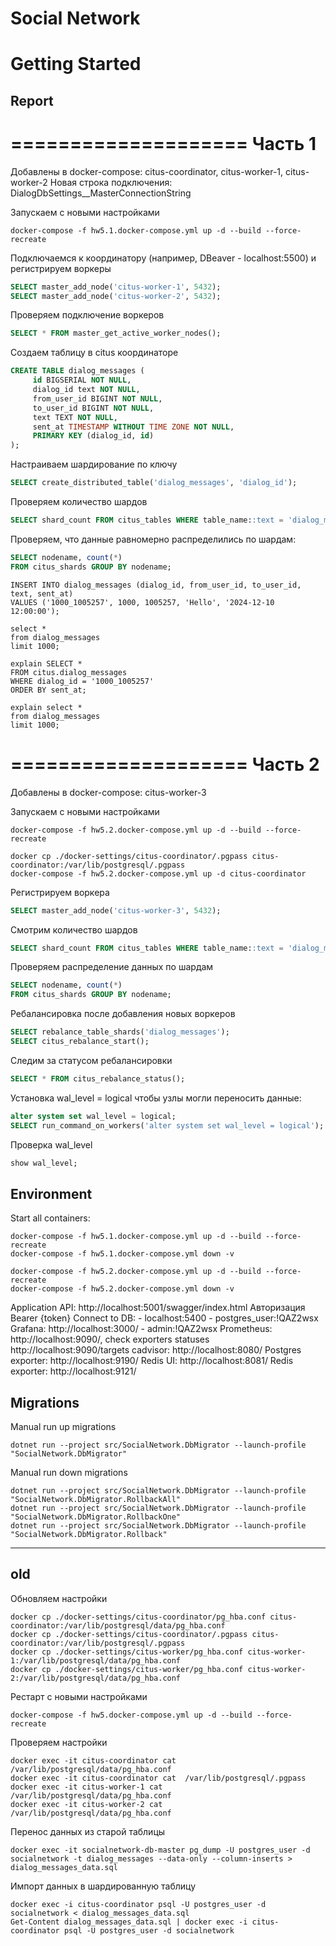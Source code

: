 Social Network 
============

# Getting Started

## Report

====================
Часть 1
====================

Добавлены в docker-compose: citus-coordinator, citus-worker-1, citus-worker-2
Новая строка подключения: DialogDbSettings__MasterConnectionString 

Запускаем с новыми настройками
```shell
docker-compose -f hw5.1.docker-compose.yml up -d --build --force-recreate
```

Подключаемся к координатору (например, DBeaver - localhost:5500) и регистрируем воркеры
```sql
SELECT master_add_node('citus-worker-1', 5432);
SELECT master_add_node('citus-worker-2', 5432);
```

Проверяем подключение воркеров
```sql
SELECT * FROM master_get_active_worker_nodes();
```

Создаем таблицу в citus координаторе
```sql
CREATE TABLE dialog_messages (
     id BIGSERIAL NOT NULL,
     dialog_id text NOT NULL,
     from_user_id BIGINT NOT NULL,
     to_user_id BIGINT NOT NULL,
     text TEXT NOT NULL,
     sent_at TIMESTAMP WITHOUT TIME ZONE NOT NULL,
     PRIMARY KEY (dialog_id, id)
);
```

Настраиваем шардирование по ключу
```sql
SELECT create_distributed_table('dialog_messages', 'dialog_id');
```

Проверяем количество шардов
```sql
SELECT shard_count FROM citus_tables WHERE table_name::text = 'dialog_messages';
```

Проверяем, что данные равномерно распределились по шардам:
```sql
SELECT nodename, count(*)
FROM citus_shards GROUP BY nodename;
```

```shell
INSERT INTO dialog_messages (dialog_id, from_user_id, to_user_id, text, sent_at)
VALUES ('1000_1005257', 1000, 1005257, 'Hello', '2024-12-10 12:00:00');

select *
from dialog_messages
limit 1000;

explain SELECT *
FROM citus.dialog_messages
WHERE dialog_id = '1000_1005257'
ORDER BY sent_at;

explain select *
from dialog_messages
limit 1000;
```

====================
Часть 2
====================

Добавлены в docker-compose: citus-worker-3

Запускаем с новыми настройками
```shell
docker-compose -f hw5.2.docker-compose.yml up -d --build --force-recreate
```

```shell
docker cp ./docker-settings/citus-coordinator/.pgpass citus-coordinator:/var/lib/postgresql/.pgpass
docker-compose -f hw5.2.docker-compose.yml up -d citus-coordinator
```


Регистрируем воркера
```sql
SELECT master_add_node('citus-worker-3', 5432);
```

Смотрим количество шардов
```sql
SELECT shard_count FROM citus_tables WHERE table_name::text = 'dialog_messages';
```

Проверяем распределение данных по шардам
```sql
SELECT nodename, count(*)
FROM citus_shards GROUP BY nodename;
```

Ребалансировка после добавления новых воркеров
```sql
SELECT rebalance_table_shards('dialog_messages');
SELECT citus_rebalance_start();
```

Следим за статусом ребалансировки
```sql
SELECT * FROM citus_rebalance_status();
```

Установка wal_level = logical чтобы узлы могли переносить данные:
```sql
alter system set wal_level = logical;
SELECT run_command_on_workers('alter system set wal_level = logical');
```
Проверка wal_level
```sql
show wal_level;
```
     



## Environment

Start all containers:

```shell
docker-compose -f hw5.1.docker-compose.yml up -d --build --force-recreate
docker-compose -f hw5.1.docker-compose.yml down -v

docker-compose -f hw5.2.docker-compose.yml up -d --build --force-recreate
docker-compose -f hw5.2.docker-compose.yml down -v
```

Application API: http://localhost:5001/swagger/index.html
Авторизация Bearer {token}
Connect to DB: 
    - localhost:5400
    - postgres_user:!QAZ2wsx
Grafana: http://localhost:3000/
    - admin:!QAZ2wsx
Prometheus: http://localhost:9090/, check exporters statuses http://localhost:9090/targets
cadvisor: http://localhost:8080/
Postgres exporter: http://localhost:9190/
Redis UI: http://localhost:8081/
Redis exporter: http://localhost:9121/


## Migrations

Manual run up migrations
```shell
dotnet run --project src/SocialNetwork.DbMigrator --launch-profile "SocialNetwork.DbMigrator"
```
Manual run down migrations
```shell
dotnet run --project src/SocialNetwork.DbMigrator --launch-profile "SocialNetwork.DbMigrator.RollbackAll"
dotnet run --project src/SocialNetwork.DbMigrator --launch-profile "SocialNetwork.DbMigrator.RollbackOne"
dotnet run --project src/SocialNetwork.DbMigrator --launch-profile "SocialNetwork.DbMigrator.Rollback"
```


----------
old
----------


Обновляем настройки
```shell
docker cp ./docker-settings/citus-coordinator/pg_hba.conf citus-coordinator:/var/lib/postgresql/data/pg_hba.conf
docker cp ./docker-settings/citus-coordinator/.pgpass citus-coordinator:/var/lib/postgresql/.pgpass
docker cp ./docker-settings/citus-worker/pg_hba.conf citus-worker-1:/var/lib/postgresql/data/pg_hba.conf
docker cp ./docker-settings/citus-worker/pg_hba.conf citus-worker-2:/var/lib/postgresql/data/pg_hba.conf
```

Рестарт с новыми настройками
```shell
docker-compose -f hw5.docker-compose.yml up -d --build --force-recreate
```

Проверяем настройки
```shell
docker exec -it citus-coordinator cat /var/lib/postgresql/data/pg_hba.conf
docker exec -it citus-coordinator cat  /var/lib/postgresql/.pgpass
docker exec -it citus-worker-1 cat /var/lib/postgresql/data/pg_hba.conf
docker exec -it citus-worker-2 cat /var/lib/postgresql/data/pg_hba.conf
```


Перенос данных из старой таблицы
```shell
docker exec -it socialnetwork-db-master pg_dump -U postgres_user -d socialnetwork -t dialog_messages --data-only --column-inserts > dialog_messages_data.sql
```
Импорт данных в шардированную таблицу
```shell
docker exec -i citus-coordinator psql -U postgres_user -d socialnetwork < dialog_messages_data.sql
Get-Content dialog_messages_data.sql | docker exec -i citus-coordinator psql -U postgres_user -d socialnetwork
```